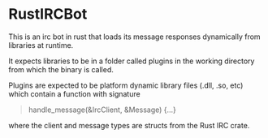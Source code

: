 # RustIRCBot

This is an irc bot in rust that loads its message responses dynamically from libraries at runtime.

It expects libraries to be in a folder called plugins in the working directory from which the binary is called.

Plugins are expected to be platform dynamic library files (.dll, .so, etc) which contain a function with signature


> handle_message(&IrcClient, &Message) {...}


where the client and message types are structs from the Rust IRC crate.
